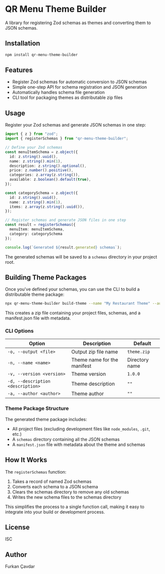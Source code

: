 # QR Menu Theme Builder

A library for registering Zod schemas as themes and converting them to JSON schemas.

## Installation

```bash
npm install qr-menu-theme-builder
```

## Features

- Register Zod schemas for automatic conversion to JSON schemas
- Simple one-step API for schema registration and JSON generation
- Automatically handles schema file generation
- CLI tool for packaging themes as distributable zip files

## Usage

Register your Zod schemas and generate JSON schemas in one step:

```typescript
import { z } from "zod";
import { registerSchemas } from "qr-menu-theme-builder";

// Define your Zod schemas
const menuItemSchema = z.object({
  id: z.string().uuid(),
  name: z.string().min(1),
  description: z.string().optional(),
  price: z.number().positive(),
  categories: z.array(z.string()),
  available: z.boolean().default(true),
});

const categorySchema = z.object({
  id: z.string().uuid(),
  name: z.string().min(1),
  items: z.array(z.string().uuid()),
});

// Register schemas and generate JSON files in one step
const result = registerSchemas({
  menuItem: menuItemSchema,
  category: categorySchema
});

console.log(`Generated ${result.generated} schemas`);
```

The generated schemas will be saved to a `schemas` directory in your project root.

## Building Theme Packages

Once you've defined your schemas, you can use the CLI to build a distributable theme package:

```bash
npx qr-menu-theme-builder build-theme --name "My Restaurant Theme" --author "Your Name" --description "A theme for restaurant menus"
```

This creates a zip file containing your project files, schemas, and a manifest.json file with metadata.

### CLI Options

| Option | Description | Default |
|--------|-------------|---------|
| `-o, --output <file>` | Output zip file name | `theme.zip` |
| `-n, --name <name>` | Theme name for the manifest | Directory name |
| `-v, --version <version>` | Theme version | `1.0.0` |
| `-d, --description <description>` | Theme description | `""` |
| `-a, --author <author>` | Theme author | `""` |

### Theme Package Structure

The generated theme package includes:

- All project files (excluding development files like `node_modules`, `.git`, etc.)
- A `schemas` directory containing all the JSON schemas
- A `manifest.json` file with metadata about the theme and schemas

## How It Works

The `registerSchemas` function:

1. Takes a record of named Zod schemas
2. Converts each schema to a JSON schema
3. Clears the schemas directory to remove any old schemas
4. Writes the new schema files to the schemas directory

This simplifies the process to a single function call, making it easy to integrate into your build or development process.

## License

ISC

## Author

Furkan Çavdar
